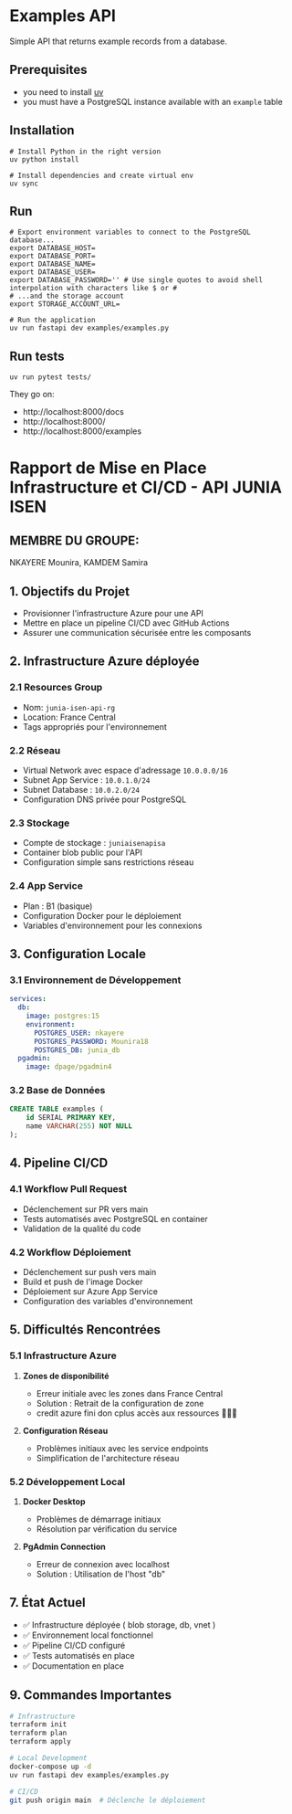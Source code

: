 # Examples API

Simple API that returns example records from a database.

## Prerequisites

- you need to install [uv](https://docs.astral.sh/uv/guides/install-python/)
- you must have a PostgreSQL instance available with an `example` table

## Installation

```shell
# Install Python in the right version
uv python install

# Install dependencies and create virtual env
uv sync
```

## Run

```shell
# Export environment variables to connect to the PostgreSQL database...
export DATABASE_HOST=
export DATABASE_PORT=
export DATABASE_NAME=
export DATABASE_USER=
export DATABASE_PASSWORD='' # Use single quotes to avoid shell interpolation with characters like $ or #
# ...and the storage account
export STORAGE_ACCOUNT_URL=

# Run the application
uv run fastapi dev examples/examples.py
```

## Run tests

```
uv run pytest tests/
```

They go on:

- http://localhost:8000/docs
- http://localhost:8000/
- http://localhost:8000/examples


# Rapport de Mise en Place Infrastructure et CI/CD - API JUNIA ISEN

## MEMBRE DU GROUPE: 
NKAYERE Mounira, KAMDEM Samira


## 1. Objectifs du Projet
- Provisionner l'infrastructure Azure pour une API
- Mettre en place un pipeline CI/CD avec GitHub Actions
- Assurer une communication sécurisée entre les composants

## 2. Infrastructure Azure déployée
### 2.1 Resources Group
- Nom: `junia-isen-api-rg`
- Location: France Central
- Tags appropriés pour l'environnement

### 2.2 Réseau
- Virtual Network avec espace d'adressage `10.0.0.0/16`
- Subnet App Service : `10.0.1.0/24`
- Subnet Database : `10.0.2.0/24`
- Configuration DNS privée pour PostgreSQL

### 2.3 Stockage
- Compte de stockage : `juniaisenapisa`
- Container blob public pour l'API
- Configuration simple sans restrictions réseau

### 2.4 App Service
- Plan : B1 (basique)
- Configuration Docker pour le déploiement
- Variables d'environnement pour les connexions

## 3. Configuration Locale
### 3.1 Environnement de Développement
```yaml
services:
  db:
    image: postgres:15
    environment:
      POSTGRES_USER: nkayere
      POSTGRES_PASSWORD: Mounira18
      POSTGRES_DB: junia_db
  pgadmin:
    image: dpage/pgadmin4
```

### 3.2 Base de Données
```sql
CREATE TABLE examples (
    id SERIAL PRIMARY KEY,
    name VARCHAR(255) NOT NULL
);
```

## 4. Pipeline CI/CD
### 4.1 Workflow Pull Request
- Déclenchement sur PR vers main
- Tests automatisés avec PostgreSQL en container
- Validation de la qualité du code

### 4.2 Workflow Déploiement
- Déclenchement sur push vers main
- Build et push de l'image Docker
- Déploiement sur Azure App Service
- Configuration des variables d'environnement

## 5. Difficultés Rencontrées

### 5.1 Infrastructure Azure
1. **Zones de disponibilité**
   - Erreur initiale avec les zones dans France Central
   - Solution : Retrait de la configuration de zone
   - credit azure fini don cplus accès aux ressources 🥲🥲🥲

2. **Configuration Réseau**
   - Problèmes initiaux avec les service endpoints
   - Simplification de l'architecture réseau

### 5.2 Développement Local
1. **Docker Desktop**
   - Problèmes de démarrage initiaux
   - Résolution par vérification du service

2. **PgAdmin Connection**
   - Erreur de connexion avec localhost
   - Solution : Utilisation de l'host "db"


## 7. État Actuel
- ✅ Infrastructure déployée ( blob storage, db, vnet )
- ✅ Environnement local fonctionnel
- ✅ Pipeline CI/CD configuré
- ✅ Tests automatisés en place
- ✅ Documentation en place


## 9. Commandes Importantes
```bash
# Infrastructure
terraform init
terraform plan
terraform apply

# Local Development
docker-compose up -d
uv run fastapi dev examples/examples.py

# CI/CD
git push origin main  # Déclenche le déploiement
```